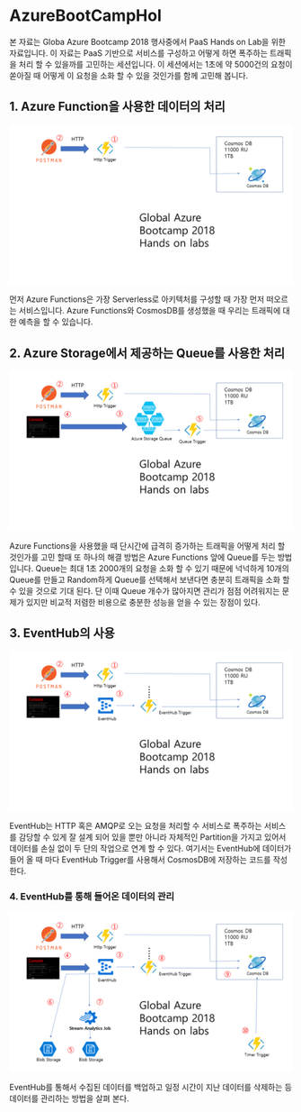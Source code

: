 # AzureBootCampHol
본 자료는 Globa Azure Bootcamp 2018 행사중에서 PaaS Hands on Lab을 위한 자료입니다. 이 자료는 PaaS 기반으로 서비스를 구성하고 어떻게 하면 폭주하는 트래픽을 처리 할 수 있을까를 고민하는 세션입니다. 
 이 세션에서는 1초에 약 5000건의 요청이 쏟아질 때 어떻게 이 요청을 소화 할 수 있을 것인가를 함께 고민해 봅니다. 

## 1. Azure Function을 사용한 데이터의 처리
![Azure Functions](https://github.com/KoreaEva/AzureBootCampHol/blob/master/images/a1.PNG)<br>

 먼저 Azure Functions은 가장 Serverless로 아키텍처를 구성할 때 가장 먼저 떠오르는 서비스입니다. Azure Functions와 CosmosDB를 생성했을 때 우리는 트래픽에 대한 예측을 할 수 있습니다. 

## 2. Azure Storage에서 제공하는 Queue를 사용한 처리
![Azure Functions](https://github.com/KoreaEva/AzureBootCampHol/blob/master/images/a2.PNG)<br>

Azure Functions을 사용했을 때 단시간에 급격히 증가하는 트래픽을 어떻게 처리 할 것인가를 고민 할때 또 하나의 해결 방법은 Azure Functions 앞에 Queue를 두는 방법입니다. Queue는 최대 1초 2000개의 요청을 소화 할 수 있기 때문에 넉넉하게 10개의 Queue를 만들고 Random하게 Queue를 선택해서 보낸다면 충분히 트래픽을 소화 할 수 있을 것으로 기대 된다. 
 단 이때 Queue 개수가 많아지면 관리가 점점 어려워지는 문제가 있지만 비교적 저렴한 비용으로 충분한 성능을 얻을 수 있는 장점이 있다. 

## 3. EventHub의 사용

![Azure Functions](https://github.com/KoreaEva/AzureBootCampHol/blob/master/images/a3.PNG)<br>

EventHub는 HTTP 혹은 AMQP로 오는 요청을 처리할 수 서비스로 폭주하는 서비스를 감당할 수 있게 잘 설계 되어 있을 뿐만 아니라 자체적인 Partition을 가지고 있어서 데이터를 손실 없이 두 단의 작업으로 연계 할 수 있다. 
 여기서는 EventHub에 데이터가 들어 올 때 마다 EventHub Trigger를 사용해서 CosmosDB에 저장하는 코드를 작성한다. 

### 4. EventHub를 통해 들어온 데이터의 관리

![Azure Functions](https://github.com/KoreaEva/AzureBootCampHol/blob/master/images/a4.PNG)<br>

EventHub를 통해서 수집된 데이터를 백업하고 일정 시간이 지난 데이터를 삭제하는 등 데이터를 관리하는 방법을 살펴 본다. 